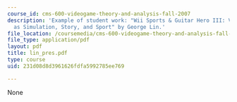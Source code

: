 ```yaml
---
course_id: cms-600-videogame-theory-and-analysis-fall-2007
description: 'Example of student work: "Wii Sports & Guitar Hero III: Video Games
  as Simulation, Story, and Sport" by George Lin.'
file_location: /coursemedia/cms-600-videogame-theory-and-analysis-fall-2007/231d08d8d3961626fdfa5992785ee769_lin_pres.pdf
file_type: application/pdf
layout: pdf
title: lin_pres.pdf
type: course
uid: 231d08d8d3961626fdfa5992785ee769

---
```

None